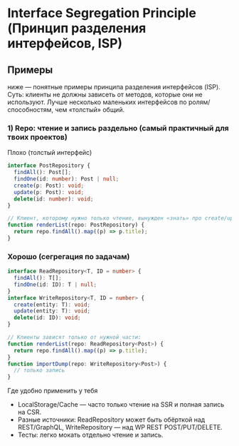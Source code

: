 # Interface Segregation Principle (Принцип разделения интерфейсов, ISP)

## Примеры

ниже — понятные примеры принципа разделения интерфейсов (ISP). Суть: клиенты не должны зависеть от методов, которые они не используют. Лучше несколько маленьких интерфейсов по ролям/способностям, чем «толстый» общий.

### 1) Repo: чтение и запись раздельно (самый практичный для твоих проектов)

Плохо (толстый интерфейс)

```ts
interface PostRepository {
  findAll(): Post[];
  findOne(id: number): Post | null;
  create(p: Post): void;
  update(p: Post): void;
  delete(id: number): void;
}

// Клиент, которому нужно только чтение, вынужден «знать» про create/update/delete
function renderList(repo: PostRepository) {
  return repo.findAll().map((p) => p.title);
}
```

### Хорошо (сегрегация по задачам)

```ts
interface ReadRepository<T, ID = number> {
  findAll(): T[];
  findOne(id: ID): T | null;
}
interface WriteRepository<T, ID = number> {
  create(entity: T): void;
  update(entity: T): void;
  delete(id: ID): void;
}

// Клиенты зависят только от нужной части:
function renderList(repo: ReadRepository<Post>) {
  return repo.findAll().map((p) => p.title);
}
function importDump(repo: WriteRepository<Post>) {
  // только запись
}
```

Где удобно применить у тебя

- LocalStorage/Cache — часто только чтение на SSR и полная запись на CSR.
- Разные источники: ReadRepository может быть обёрткой над REST/GraphQL, WriteRepository — над WP REST POST/PUT/DELETE.
- Тесты: легко мокать отдельно чтение и запись.
